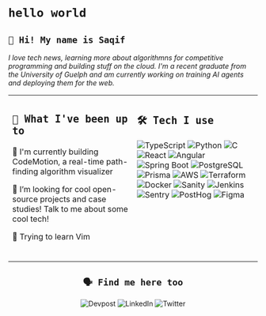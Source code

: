 <h1><code>hello world</code></h1>
<h2><code>👋 Hi! My name is Saqif</code></h2>
  <p><i>I love tech news, learning more about algorithmns for competitive programming and building stuff on the cloud. I'm a recent graduate from the University of Guelph and am currently working on training AI           agents and deploying them for the web.</i></p>
<table>
  <tr>
    <td valign="top" width="50%">
      <h2><code>💭 What I've been up to</code></h2>
      <!-- - 🔭 I'm currently on Slate, an all-in-one email cleaning SaaS solution -->
      <p>🔭 I'm currently building CodeMotion, a real-time path-finding algorithm visualizer</p>
      <!-- <p>🌱 I recently attended a Hackathon and built an AI-centered web search engine; check it out <a>https://github.com/SaqifAbrar/zen</a></p>-->
      <p>💬 I’m looking for cool open-source projects and case studies! Talk to me about some cool tech!</p>
      <p>💫 Trying to learn Vim</p>
      <br/>
    </td>
    <td valign="top" width="50%">
      <!--<h3 align="center">☀︎</h3>-->
      <h2><code>🛠️ Tech I use</code></h2>
      <div>
        <img alt="TypeScript" src="https://img.shields.io/badge/TypeScript-007ACC?style=for-the-badge&logo=typescript&logoColor=white">
        <img alt="Python" src="https://img.shields.io/badge/Python-FFD43B?style=for-the-badge&logo=python&logoColor=blue"/>
        <img alt="C" src="https://img.shields.io/badge/C-00599C?style=for-the-badge&logo=c&logoColor=white"/>
        <img alt="React" src="https://img.shields.io/badge/React-20232A?style=for-the-badge&logo=react&logoColor=61DAFB"/>
        <img alt="Angular" src="https://img.shields.io/badge/Angular-DD0031?style=for-the-badge&logo=angular&logoColor=white"/>
        <img alt="Spring Boot" src="https://img.shields.io/badge/Spring_Boot-6DB33F?style=for-the-badge&logo=spring-boot&logoColor=white"/>
        <img alt="PostgreSQL" src="https://img.shields.io/badge/PostgreSQL-316192?style=for-the-badge&logo=postgresql&logoColor=white"/>
        <img alt="Prisma" src="https://img.shields.io/badge/Prisma-3982CE?style=for-the-badge&logo=Prisma&logoColor=white"/>
        <img alt="AWS" src="https://img.shields.io/badge/Amazon_AWS-FF9900?style=for-the-badge&logo=amazonaws&logoColor=white"/>
        <img alt="Terraform" src="https://img.shields.io/badge/Terraform-7B42BC?style=for-the-badge&logo=terraform&logoColor=white"/>
        <img alt="Docker" src="https://img.shields.io/badge/Docker-2CA5E0?style=for-the-badge&logo=docker&logoColor=white"/>
        <img alt="Sanity" src="https://img.shields.io/badge/sanity-F03E2F?style=for-the-badge&logo=sanity&logoColor=white"/>
        <img alt="Jenkins" src="https://img.shields.io/badge/Jenkins-D24939?style=for-the-badge&logo=Jenkins&logoColor=white"/>
        <img alt="Sentry" src="https://img.shields.io/badge/Sentry-black?style=for-the-badge&logo=Sentry&logoColor=#362D5"/>
        <img alt="PostHog" src="https://img.shields.io/badge/posthog-232429?style=for-the-badge&logo=posthog&logoColor=white"/>
        <img alt="Figma" src="https://img.shields.io/badge/Figma-F24E1E?style=for-the-badge&logo=figma&logoColor=white"/>
      </div>
    </td>
  </tr>

</table>

<div align="center">
<h2><code>🗣️ Find me here too</code></h2>
  <img alt="Devpost" src="https://img.shields.io/badge/Devpost-003E54?style=for-the-badge&logo=Devpost&logoColor=white"/>
  <img alt="LinkedIn" src="https://img.shields.io/badge/LinkedIn-0077B5?style=for-the-badge&logo=linkedin&logoColor=white"/>
  <img alt="Twitter" src="https://img.shields.io/badge/X-000000?style=for-the-badge&logo=x&logoColor=white"/>
</div>
